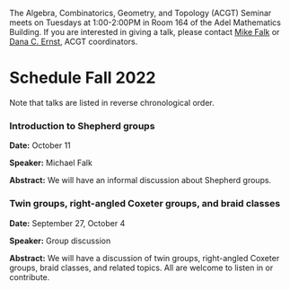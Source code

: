 The Algebra, Combinatorics, Geometry, and Topology (ACGT) Seminar meets on Tuesdays at 1:00-2:00PM in Room 164 of the Adel Mathematics Building. If you are interested in giving a talk, please contact [Mike Falk](mailto:Michael.Falk@nau.edu) or [Dana C. Ernst](http://danaernst.com), ACGT coordinators.

# Schedule Fall 2022 #

Note that talks are listed in reverse chronological order.

### Introduction to Shepherd groups

**Date:** October 11

**Speaker:** Michael Falk

**Abstract:** We will have an informal discussion about Shepherd groups.

### Twin groups, right-angled Coxeter groups, and braid classes

**Date:** September 27, October 4

**Speaker:** Group discussion

**Abstract:** We will have a discussion of twin groups, right-angled Coxeter groups, braid classes, and related topics. All are welcome to listen in or contribute.
